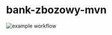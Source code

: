 # bank-zbozowy-mvn
![example workflow](https://github.com/BartekRuszkowski/bank-zbozowy-mvn/actions/workflows/ci.yml/badge.svg)
